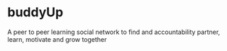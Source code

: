 # buddyUp
A peer to peer learning social network to find and accountability partner, learn, motivate and grow together 
